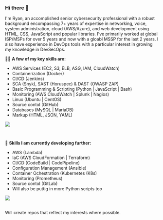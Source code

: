 ### Hi there 👋

I'm Ryan, an accomplished senior cybersecurity professional with a robust background encompassing 7+ years of expertise in networking, voice, system administration, cloud (AWS/Azure), and web development using HTML, CSS, JavaScript and popular libraries. I've primarily worked at global ISP/MSPs for over 5 years and now with a gloabl MSSP for the last 2 years. I also have experience in DevOps tools with a particular interest in growing my knowledge in DevSecOps.

🧑‍💻 **A few of my key skills are:** 
<br>
- AWS Services (EC2, S3, ELB, ASG, IAM, CloudWatch)
- Containerization (Docker)
- CI/CD (Jenkins)
- SCA (Snyk), SAST (Horuspec) & DAST (OWASP ZAP)
- Basic Programming & Scripting (Python | JavaScript | Bash)
- Monitoring (AWS CloudWatch | Splunk | Nagios)
- Linux (Ubuntu | CentOS)
- Source contol (GitHub)
- Databases (MySQL | MariaDB)
- Markup (HTML, JSON, YAML)

<p align="left">
  <a href="https://skillicons.dev">
    <img src="https://skillicons.dev/icons?i=aws,bash,git,github,docker,jenkins,vim,html,css,js,jquery,php,nginx,linux,mysql,py,rabbitmq,regex,vscode,wordpress" />
  </a>
</p>

<br>

💪 **Skills I am currently developing further:** 
<br>
- AWS (Lambda)
- IaC (AWS CloudFormation | Terraform)
- CI/CD (CodeBuild | CodePipeline)
- Configuration Management (Ansible)
- Container Ochestration (Kubernetes (K8s)
- Monitoring (Prometheus)
- Source contol (GitLab)
- Will also be puttig in more Python scripts too

<p align="left">
  <a href="https://skillicons.dev">
    <img src="https://skillicons.dev/icons?i=ansible,azure,gitlab,go,maven,prometheus,kubernetes" />
  </a>
</p>

<br>
Will create repos that reflect my interests where possible. 
